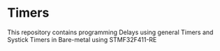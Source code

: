 # Timers
This repository contains programming Delays using general Timers and Systick Timers in Bare-metal using STMF32F411-RE
